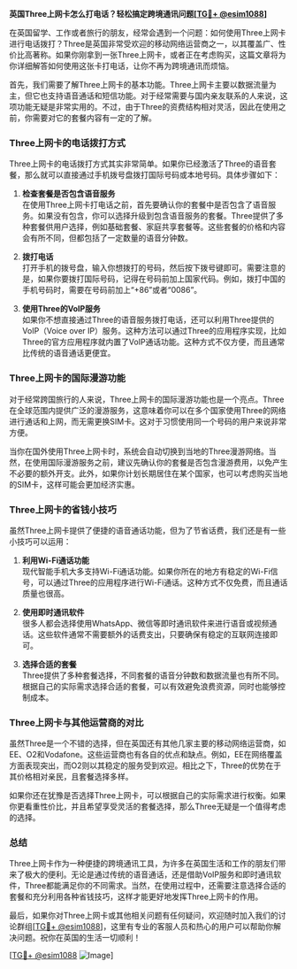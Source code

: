 **英国Three上网卡怎么打电话？轻松搞定跨境通讯问题[[TG💪+ @esim1088](https://t.me/s/esim1088)]**

在英国留学、工作或者旅行的朋友，经常会遇到一个问题：如何使用Three上网卡进行电话拨打？Three是英国非常受欢迎的移动网络运营商之一，以其覆盖广、性价比高著称。如果你刚拿到一张Three上网卡，或者正在考虑购买，这篇文章将为你详细解答如何使用这张卡打电话，让你不再为跨境通讯而烦恼。

首先，我们需要了解Three上网卡的基本功能。Three上网卡主要以数据流量为主，但它也支持语音通话和短信功能。对于经常需要与国内亲友联系的人来说，这项功能无疑是非常实用的。不过，由于Three的资费结构相对灵活，因此在使用之前，你需要对它的套餐内容有一定的了解。

### Three上网卡的电话拨打方式

Three上网卡的电话拨打方式其实非常简单。如果你已经激活了Three的语音套餐，那么就可以直接通过手机拨号盘拨打国际号码或本地号码。具体步骤如下：

1. **检查套餐是否包含语音服务**  
   在使用Three上网卡打电话之前，首先要确认你的套餐中是否包含了语音服务。如果没有包含，你可以选择升级到包含语音服务的套餐。Three提供了多种套餐供用户选择，例如基础套餐、家庭共享套餐等。这些套餐的价格和内容会有所不同，但都包括了一定数量的语音分钟数。

2. **拨打电话**  
   打开手机的拨号盘，输入你想拨打的号码，然后按下拨号键即可。需要注意的是，如果你要拨打国际号码，记得在号码前加上国家代码。例如，拨打中国的手机号码时，需要在号码前加上“+86”或者“0086”。

3. **使用Three的VoIP服务**  
   如果你不想直接通过Three的语音服务拨打电话，还可以利用Three提供的VoIP（Voice over IP）服务。这种方法可以通过Three的应用程序实现，比如Three的官方应用程序就内置了VoIP通话功能。这种方式不仅方便，而且通常比传统的语音通话更便宜。

### Three上网卡的国际漫游功能

对于经常跨国旅行的人来说，Three上网卡的国际漫游功能也是一个亮点。Three在全球范围内提供广泛的漫游服务，这意味着你可以在多个国家使用Three的网络进行通话和上网，而无需更换SIM卡。这对于习惯使用同一个号码的用户来说非常方便。

当你在国外使用Three上网卡时，系统会自动切换到当地的Three漫游网络。当然，在使用国际漫游服务之前，建议先确认你的套餐是否包含漫游费用，以免产生不必要的额外开支。此外，如果你计划长期居住在某个国家，也可以考虑购买当地的SIM卡，这样可能会更加经济实惠。

### Three上网卡的省钱小技巧

虽然Three上网卡提供了便捷的语音通话功能，但为了节省话费，我们还是有一些小技巧可以运用：

1. **利用Wi-Fi通话功能**  
   现代智能手机大多支持Wi-Fi通话功能。如果你所在的地方有稳定的Wi-Fi信号，可以通过Three的应用程序进行Wi-Fi通话。这种方式不仅免费，而且通话质量也很高。

2. **使用即时通讯软件**  
   很多人都会选择使用WhatsApp、微信等即时通讯软件来进行语音或视频通话。这些软件通常不需要额外的话费支出，只要确保有稳定的互联网连接即可。

3. **选择合适的套餐**  
   Three提供了多种套餐选择，不同套餐的语音分钟数和数据流量也有所不同。根据自己的实际需求选择合适的套餐，可以有效避免浪费资源，同时也能够控制成本。

### Three上网卡与其他运营商的对比

虽然Three是一个不错的选择，但在英国还有其他几家主要的移动网络运营商，如EE、O2和Vodafone。这些运营商也有各自的优点和缺点。例如，EE在网络覆盖方面表现突出，而O2则以其稳定的服务受到欢迎。相比之下，Three的优势在于其价格相对亲民，且套餐选择多样。

如果你还在犹豫是否选择Three上网卡，可以根据自己的实际需求进行权衡。如果你更看重性价比，并且希望享受灵活的套餐选择，那么Three无疑是一个值得考虑的选择。

### 总结

Three上网卡作为一种便捷的跨境通讯工具，为许多在英国生活和工作的朋友们带来了极大的便利。无论是通过传统的语音通话，还是借助VoIP服务和即时通讯软件，Three都能满足你的不同需求。当然，在使用过程中，还需要注意选择合适的套餐和充分利用各种省钱技巧，这样才能更好地发挥Three上网卡的作用。

最后，如果你对Three上网卡或其他相关问题有任何疑问，欢迎随时加入我们的讨论群组[[TG💪+ @esim1088](https://t.me/s/esim1088)]，这里有专业的客服人员和热心的用户可以帮助你解决问题。祝你在英国的生活一切顺利！

[[TG💪+ @esim1088](https://t.me/s/esim1088) ![Image](https://i.postimg.cc/4NQfJmqS/Snipaste-2025-05-13-00-14-12.png)]